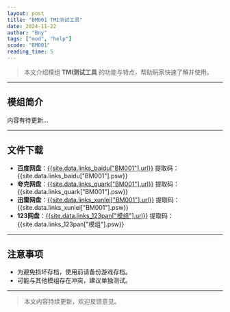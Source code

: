 ```yaml
---
layout: post
title: "BM001 TMI测试工具"
date: 2024-11-22
author: "Bny"
tags: ["mod", "help"]
scode: "BM001"
reading_time: 5
---
```


> 本文介绍模组 **TMI测试工具** 的功能与特点，帮助玩家快速了解并使用。

---

## 模组简介

内容有待更新...

---

## 文件下载
- **百度网盘**：[{{site.data.links_baidu["BM001"].url}}]({{site.data.links_baidu["BM001"].url}}) 提取码：{{site.data.links_baidu["BM001"].psw}}
- **夸克网盘**：[{{site.data.links_quark["BM001"].url}}]({{site.data.links_quark["BM001"].url}}) 提取码：{{site.data.links_quark["BM001"].psw}}
- **迅雷网盘**：[{{site.data.links_xunlei["BM001"].url}}]({{site.data.links_xunlei["BM001"].url}}) 提取码：{{site.data.links_xunlei["BM001"].psw}}
- **123网盘**：[{{site.data.links_123pan["模组"].url}}]({{site.data.links_123pan["模组"].url}}) 提取码：{{site.data.links_123pan["模组"].psw}}

---

## 注意事项
- 为避免损坏存档，使用前请备份游戏存档。
- 可能与其他模组存在冲突，建议单独测试。

---

> 本文内容持续更新，欢迎反馈意见。
